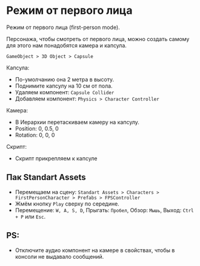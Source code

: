 # Режим от первого лица
Режим от первого лица (first-person mode).

Персонажа, чтобы смотреть от первого лица, можно создать самому для этого нам понадобятся камера и капсула.

`GameObject > 3D Object > Capsule`

Капсула:
* По-умолчанию она 2 метра в высоту.
* Поднимите капсулу на 10 см от пола.
* Удаляем компонент: `Capsule Collider`
* Добавляем компонент: `Physics > Character Controller`

Камера:
* В Иерархии перетаскиваем камеру на капсулу.
* Position: 0, 0.5, 0
* Rotation: 0, 0, 0

Скрипт:
* Скрипт прикрепляем к капсуле

## Пак Standart Assets
* Перемещаем на сцену: `Standart Assets > Characters > FirstPersonCharacter > Prefabs > FPSController`
* Жмём кнопку `Play` сверху по середине.
* Перемещение: `W, A, S, D`, Прыгать: `Пробел`, Обзор: `Мышь`, Выход: `Ctrl + P` или `Esc`.

## PS:
* Отключите аудио компонент на камере в свойствах, чтобы в консоли не выдавало сообщений.